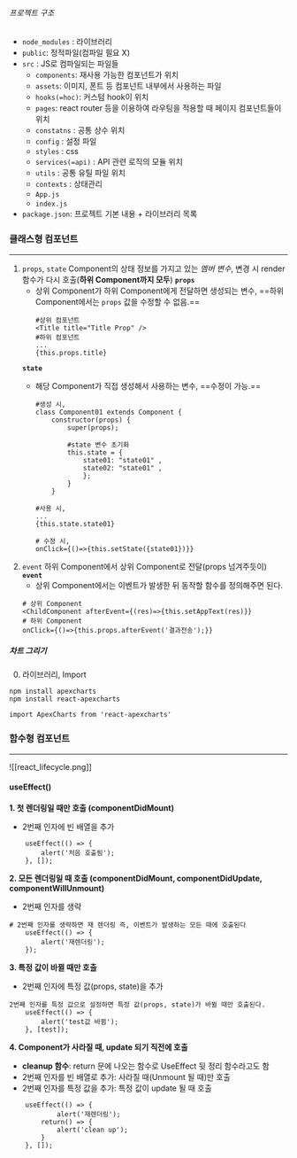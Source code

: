 ###### 프로젝트 구조
- `node_modules` : 라이브러리
- `public`: 정적파일(컴파일 필요 X)
- `src` : JS로 컴파일되는 파일들
	- `components`: 재사용 가능한 컴포넌트가 위치
	- `assets`: 이미지, 폰트 등 컴포넌트 내부에서 사용하는 파일
	- `hooks(=hoc)`: 커스텀 hook이 위치
	- `pages`: react router 등을 이용하여 라우팅을 적용할 때 페이지 컴포넌트들이 위치
	- `constatns` : 공통 상수 위치
	- `config` : 설정 파일
	- `styles` : css
	- `services(=api)` : API 관련 로직의 모듈 위치
	- `utils` : 공통 유틸 파일 위치
	- `contexts` : 상태관리
	- `App.js`
	- `index.js`
- `package.json`: 프로젝트 기본 내용 + 라이브러리 목록

### 클래스형 컴포넌트
---
1. `props`, `state`
	Component의 상태 정보를 가지고 있는 *멤버 변수*, 변경 시 render 함수가 다시 호출(**하위 Component까지 모두**)
	**`props`**
	- 상위 Component가 하위 Component에게 전달하면 생성되는 변수, ==하위 Component에서는 `props` 값을 수정할 수 없음.==
		```
		#상위 컴포넌트
		<Title title="Title Prop" />
		#하위 컴포넌트
		...
		{this.props.title}
		```
	**`state`**
	- 해당 Component가 직접 생성해서 사용하는 변수, ==수정이 가능.==
		```
		#생성 시,
		class Component01 extends Component {
			constructor(props) {
				super(props);
				
				#state 변수 초기화
				this.state = {
					state01: "state01" ,
					state02: "state01" ,
					};
				}
			}
		```
		
		```
		#사용 시,
		...
		{this.state.state01}

		# 수정 시,
		onClick={()=>{this.setState({state01})}}
		```
2. `event`
	하위 Component에서 상위 Component로 전달(props 넘겨주듯이)
	**`event`**
	- 상위 Component에서는 이벤트가 발생한 뒤 동작할 함수를 정의해주면 된다.
	```
	# 상위 Component
	<ChildComponent afterEvent={(res)=>{this.setAppText(res)}}
	# 하위 Component
	onClick={()=>{this.props.afterEvent('결과전송');}}
	```

##### 차트 그리기
0. 라이브러리, Import
```
npm install apexcharts
npm install react-apexcharts

import ApexCharts from 'react-apexcharts'
```

### 함수형 컴포넌트
---
![[react_lifecycle.png]]
#### useEffect()
**1. 첫 렌더링일 때만 호출 (componentDidMount)**
- 2번째 인자에 빈 배열을 추가
```
    useEffect(() => {
        alert('처음 호출됨');
    }, []);
```
**2. 모든 렌더링일 때 호출 (componentDidMount, componentDidUpdate, componentWillUnmount)**
- 2번째 인자를 생략
```
# 2번째 인자를 생략하면 재 렌더링 즉, 이벤트가 발생하는 모든 때에 호출된다
    useEffect(() => {
        alert('재렌더링');
    });
```
**3. 특정 값이 바뀔 때만 호출**
- 2번째 인자에 특정 값(props, state)을 추가
```
2번째 인자를 특정 값으로 설정하면 특정 값(props, state)가 바뀔 때만 호출된다.
    useEffect(() => {
        alert('test값 바뀜');
    }, [test]);
```
**4. Component가 사라질 때, update 되기 직전에 호출**
- **cleanup 함수**: return 문에 나오는 함수로 UseEffect 뒷 정리 함수라고도 함
- 2번째 인자를 빈 배열로 추가: 사라질 때(Unmount 될 때)만 호출
- 2번째 인자를 특정 값을 추가: 특정 값이 update 될 때 호출
```
    useEffect(() => {
	        alert('재렌더링');
        return() => {
	        alert('clean up');
        }
    }, []);
```
